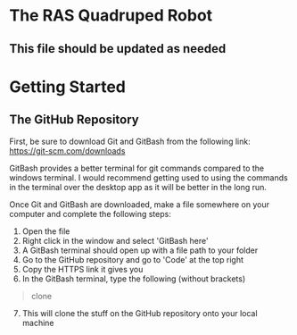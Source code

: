 # The RAS Quadruped Robot
## This file should be updated as needed

# Getting Started
## The GitHub Repository
First, be sure to download Git and GitBash from the following link: https://git-scm.com/downloads

GitBash provides a better terminal for git commands compared to the windows terminal.
I would recommend getting used to using the commands in the terminal over the desktop app
as it will be better in the long run.

Once Git and GitBash are downloaded, make a file somewhere on your computer and complete the following steps:
1. Open the file
2. Right click in the window and select 'GitBash here'
3. A GitBash terminal should open up with a file path to your folder
4. Go to the GitHub repository and go to 'Code' at the top right
5. Copy the HTTPS link it gives you
6. In the GitBash terminal, type the following (without brackets)
  > clone <insert link here>
7. This will clone the stuff on the GitHub repository onto your local machine
